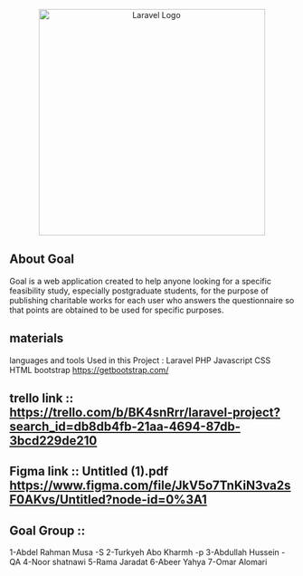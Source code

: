 <p align="center"><a href="https://laravel.com" target="_blank"><img src="https://i.ibb.co/PDKqg1x/00Logo.png"(https://i.ibb.co/PDKqg1x/00Logo.png)" width="400" alt="Laravel Logo"></a></p>



## About Goal

Goal is a web application created to help anyone looking for a specific feasibility study, especially postgraduate students, for the purpose of publishing charitable works for each user who answers the questionnaire so that points are obtained to be used for specific purposes.

## materials 
languages and tools Used in this Project :
Laravel 
PHP
Javascript
CSS
HTML
bootstrap https://getbootstrap.com/

## trello link :: https://trello.com/b/BK4snRrr/laravel-project?search_id=db8db4fb-21aa-4694-87db-3bcd229de210

## Figma link :: Untitled (1).pdf https://www.figma.com/file/JkV5o7TnKiN3va2sF0AKvs/Untitled?node-id=0%3A1

## Goal Group :: 
1-Abdel Rahman Musa -S
2-Turkyeh Abo Kharmh -p
3-Abdullah Hussein -QA
4-Noor shatnawi
5-Rama Jaradat 
6-Abeer Yahya
7-Omar Alomari
